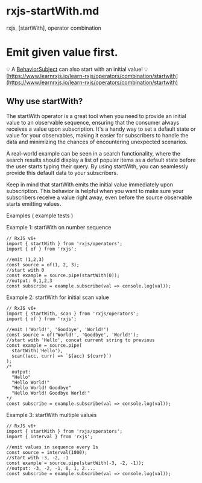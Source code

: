 # rxjs-startWith.md

rxjs, [startWith], operator combination

# Emit given value first.

💡 A [BehaviorSubject](https://github.com/Reactive-Extensions/RxJS/blob/master/doc/api/subjects/behaviorsubject.md) can also start with an initial value!
💡 [https://www.learnrxjs.io/learn-rxjs/operators/combination/startwith](https://www.learnrxjs.io/learn-rxjs/operators/combination/startwith)

## Why use startWith?

The startWith operator is a great tool when you need to provide an initial value to an observable sequence, ensuring that the consumer always receives a value upon subscription. It's a handy way to set a default state or value for your observables, making it easier for subscribers to handle the data and minimizing the chances of encountering unexpected scenarios.

A real-world example can be seen in a search functionality, where the search results should display a list of popular items as a default state before the user starts typing their query. By using startWith, you can seamlessly provide this default data to your subscribers.

Keep in mind that startWith emits the initial value immediately upon subscription. This behavior is helpful when you want to make sure your subscribers receive a value right away, even before the source observable starts emitting values.

Examples
( example tests )

Example 1: startWith on number sequence

```
// RxJS v6+
import { startWith } from 'rxjs/operators';
import { of } from 'rxjs';

//emit (1,2,3)
const source = of(1, 2, 3);
//start with 0
const example = source.pipe(startWith(0));
//output: 0,1,2,3
const subscribe = example.subscribe(val => console.log(val));
```

Example 2: startWith for initial scan value

```
// RxJS v6+
import { startWith, scan } from 'rxjs/operators';
import { of } from 'rxjs';

//emit ('World!', 'Goodbye', 'World!')
const source = of('World!', 'Goodbye', 'World!');
//start with 'Hello', concat current string to previous
const example = source.pipe(
  startWith('Hello'),
  scan((acc, curr) => `${acc} ${curr}`)
);
/*
  output:
  "Hello"
  "Hello World!"
  "Hello World! Goodbye"
  "Hello World! Goodbye World!"
*/
const subscribe = example.subscribe(val => console.log(val));
```

Example 3: startWith multiple values

```
// RxJS v6+
import { startWith } from 'rxjs/operators';
import { interval } from 'rxjs';

//emit values in sequence every 1s
const source = interval(1000);
//start with -3, -2, -1
const example = source.pipe(startWith(-3, -2, -1));
//output: -3, -2, -1, 0, 1, 2....
const subscribe = example.subscribe(val => console.log(val));
```
